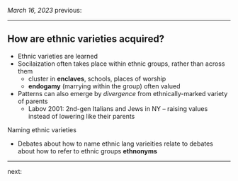 *March 16, 2023*
previous:

---

## How are ethnic varieties acquired?
- Ethnic varieties are learned
- Socilaization often takes place within ethnic groups, rather than across them
	- cluster in **enclaves**, schools, places of worship
	- **endogamy** (marrying within the group) often valued
- Patterns can also emerge by *divergence* from ethnically-marked variety of parents
	- Labov 2001: 2nd-gen Italians and Jews in NY – raising values instead of lowering like their parents

Naming ethnic varieties
- Debates about how to name ethnic lang varieities relate to debates about how to refer to ethnic groups **ethnonyms**




---




next:
